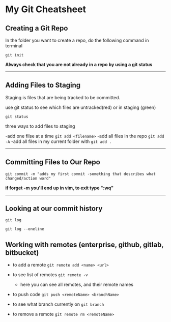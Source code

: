 # My Git Cheatsheet

## Creating a Git Repo

In the folder you want to create a repo, do the following command in terminal

```
git init
```

**Always check that you are not already in a repo by using a git status**

---

## Adding Files to Staging

Staging is files that are being tracked to be committed.

use git status to see which files are untracked(red) or in staging (green)

```
git status
```

three ways to add files to staging

-add one filse at a time `git add <filename>`
-add all files in the repo `git add -A`
-add all files in my current folder with `git add .`

---

## Committing Files to Our Repo

```
git commit -m "adds my first commit -something that describes what changed/action word"
```

**if forget -m you'll end up in vim, to exit type ":wq"**

---

## Looking at our commit history

```
git log
```

```
git log --oneline
```

## Working with remotes (enterprise, github, gitlab, bitbucket)

- to add a remote `git remote add <name> <url>`

- to see list of remotes `git remote -v`

  - here you can see all remotes, and their remote names

- to push code `git push <remoteName> <branchName>`

- to see what branch currently on `git branch`

- to remove a remote `git remote rm <remoteName>`
